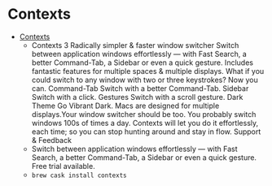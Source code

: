 # Contexts
- [Contexts](https://contexts.co/)
  -  Contexts 3 Radically simpler & faster window switcher Switch between application windows effortlessly — with Fast Search, a better Command-Tab, a Sidebar or even a quick gesture. Includes fantastic features for multiple spaces & multiple displays. What if you could switch to any window with two or three keystrokes? Now you can. Command-Tab Switch with a better Command-Tab. Sidebar Switch with a click. Gestures Switch with a scroll gesture. Dark Theme Go Vibrant Dark. Macs are designed for multiple displays.Your window switcher should be too. You probably switch windows 100s of times a day. Contexts will let you do it effortlessly, each time; so you can stop hunting around and stay in flow. Support & Feedback
  - Switch between application windows effortlessly — with Fast Search, a better Command-Tab, a Sidebar or even a quick gesture. Free trial available.
  - `brew cask install contexts`
